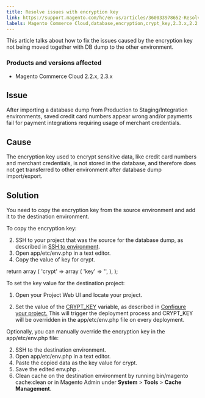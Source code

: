 ```yaml
---
title: Resolve issues with encryption key
link: https://support.magento.com/hc/en-us/articles/360033978652-Resolve-issues-with-encryption-key
labels: Magento Commerce Cloud,database,encryption,crypt_key,2.3.x,2.2.x,how to
---
```


This article talks about how to fix the issues caused by the encryption key not being moved together with DB dump to the other environment. 

 ### Products and versions affected

 
 * Magento Commerce Cloud 2.2.x, 2.3.x
 
 Issue
-----

 After importing a database dump from Production to Staging/Integration environments, saved credit card numbers appear wrong and/or payments fail for payment integrations requiring usage of merchant credentials. 

 Cause
-----

 The encryption key used to encrypt sensitive data, like credit card numbers and merchant credentials, is not stored in the database, and therefore does not get transferred to other environment after database dump import/export. 

 Solution
--------

 You need to copy the encryption key from the source environment and add it to the destination environment.

 To copy the encryption key:

 
 2. SSH to your project that was the source for the database dump, as described in [SSH to environment](https://devdocs.magento.com/guides/v2.3/cloud/env/environments-ssh.html#ssh).
 4. Open app/etc/env.php in a text editor.
 6.  Copy the value of key for crypt.

 return array ( 'crypt' => array ( 'key' => '<your encryption key>', ), ); 
 
 To set the key value for the destination project:

 1. Open your Project Web UI and locate your project. 

 2. Set the value of the [CRYPT\_KEY](https://devdocs.magento.com/guides/v2.2/cloud/env/variables-deploy.html?itm_source=devdocs&itm_medium=search_page&itm_campaign=federated_search&itm_term=CRYPT_KEY#crypt_key) variable, as described in [Configure your project.](https://devdocs.magento.com/guides/v2.2/cloud/project/project-webint-basic.html#project-conf-env-var) This will trigger the deployment process and CRYPT\_KEY will be overridden in the app/etc/env.php file on every deployment.

 Optionally, you can manually override the encryption key in the app/etc/env.php file:

 
 2. SSH to the destination environment.
 4. Open app/etc/env.php in a text editor.
 6. Paste the copied data as the key value for crypt.
 8. Save the edited env.php .
 10. Clean cache on the destination environment by running bin/magento cache:clean or in Magento Admin under **System** > **Tools** > **Cache Management**.
 
